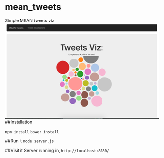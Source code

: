 # mean_tweets
Simple MEAN tweets viz
![alt text](docs/simple_view.png)
##Installation

`npm install`
`bower install`

##Run it
`node server.js`

##Visit it
Server running in,
`http://localhost:8080/`
